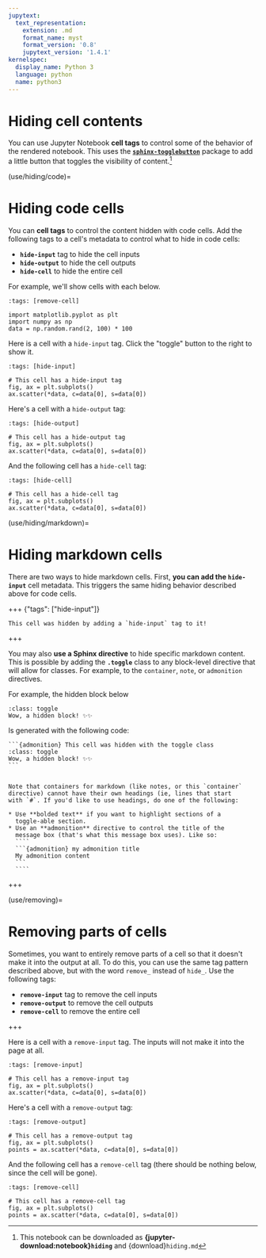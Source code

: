 ```yaml
---
jupytext:
  text_representation:
    extension: .md
    format_name: myst
    format_version: '0.8'
    jupytext_version: '1.4.1'
kernelspec:
  display_name: Python 3
  language: python
  name: python3
---
```


Hiding cell contents
====================

You can use Jupyter Notebook **cell tags** to control some of the behavior of
the rendered notebook. This uses the [**`sphinx-togglebutton`**](https://sphinx-togglebutton.readthedocs.io/en/latest/)
package to add a little button that toggles the visibility of content.[^download]

[^download]: This notebook can be downloaded as
            **{jupyter-download:notebook}`hiding`** and {download}`hiding.md`

(use/hiding/code)=

# Hiding code cells

You can **cell tags** to control the content hidden with code cells.
Add the following tags to a cell's metadata to control
what to hide in code cells:

* **`hide-input`** tag to hide the cell inputs
* **`hide-output`** to hide the cell outputs
* **`hide-cell`** to hide the entire cell

For example, we'll show cells with each below.

```{code-cell} ipython3
:tags: [remove-cell]

import matplotlib.pyplot as plt
import numpy as np
data = np.random.rand(2, 100) * 100
```

Here is a cell with a `hide-input` tag. Click the "toggle" button to the
right to show it.

```{code-cell} ipython3
:tags: [hide-input]

# This cell has a hide-input tag
fig, ax = plt.subplots()
ax.scatter(*data, c=data[0], s=data[0])
```

Here's a cell with a `hide-output` tag:

```{code-cell} ipython3
:tags: [hide-output]

# This cell has a hide-output tag
fig, ax = plt.subplots()
ax.scatter(*data, c=data[0], s=data[0])
```

And the following cell has a `hide-cell` tag:

```{code-cell} ipython3
:tags: [hide-cell]

# This cell has a hide-cell tag
fig, ax = plt.subplots()
ax.scatter(*data, c=data[0], s=data[0])
```

(use/hiding/markdown)=

# Hiding markdown cells

There are two ways to hide markdown cells. First, **you can add the `hide-input`**
cell metadata. This triggers the same hiding behavior described above for
code cells.

+++ {"tags": ["hide-input"]}

```{note}
This cell was hidden by adding a `hide-input` tag to it!
```

+++

You may also **use a Sphinx directive** to hide specific markdown content. This
is possible by adding the **`.toggle`** class to any block-level directive
that will allow for classes. For example, to the `container`, `note`, or `admonition`
directives.

For example, the hidden block below

```{admonition} This cell was hidden with the toggle class
:class: toggle
Wow, a hidden block! ✨✨
```

Is generated with the following code:

````
```{admonition} This cell was hidden with the toggle class
:class: toggle
Wow, a hidden block! ✨✨
```
````


`````{admonition} Don't add headings to toggle-able sections

Note that containers for markdown (like notes, or this `container`
directive) cannot have their own headings (ie, lines that start
with `#`. If you'd like to use headings, do one of the following:

* Use **bolded text** if you want to highlight sections of a
  toggle-able section.
* Use an **admonition** directive to control the title of the
  message box (that's what this message box uses). Like so:
  ````
  ```{admonition} my admonition title
  My admonition content
  ```
  ````
`````

+++

(use/removing)=

# Removing parts of cells

Sometimes, you want to entirely remove parts of a cell so that it doesn't make it
into the output at all. To do this, you can use the same tag pattern described above,
but with the word `remove_` instead of `hide_`. Use the following tags:

* **`remove-input`** tag to remove the cell inputs
* **`remove-output`** to remove the cell outputs
* **`remove-cell`** to remove the entire cell

+++

Here is a cell with a `remove-input` tag. The inputs will not make it into
the page at all.

```{code-cell} ipython3
:tags: [remove-input]

# This cell has a remove-input tag
fig, ax = plt.subplots()
ax.scatter(*data, c=data[0], s=data[0])
```

Here's a cell with a `remove-output` tag:

```{code-cell} ipython3
:tags: [remove-output]

# This cell has a remove-output tag
fig, ax = plt.subplots()
points = ax.scatter(*data, c=data[0], s=data[0])
```

And the following cell has a `remove-cell` tag (there should be nothing
below, since the cell will be gone).

```{code-cell} ipython3
:tags: [remove-cell]

# This cell has a remove-cell tag
fig, ax = plt.subplots()
points = ax.scatter(*data, c=data[0], s=data[0])
```
